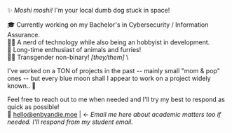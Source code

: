 ✨ _Moshi moshi!_ I'm your local dumb dog stuck in space!

🎓 Currently working on my Bachelor's in Cybersecurity / Information Assurance. \
👩‍💻 A nerd of technology while also being an hobbyist in development. \
🐾 Long-time enthusiast of animals and furries! \
🏳️‍⚧️ Transgender non-binary! _[they/them]_ \

I've worked on a TON of projects in the past -- mainly small "mom & pop" ones -- but every blue moon shall I appear to work on a project widely known.. :eyes:

Feel free to reach out to me when needed and I'll try my best to respond as quick as possible! \
📧 hello@enbyandie.moe | <- _Email me here about academic matters too if needed. I'll respond from my student email._

